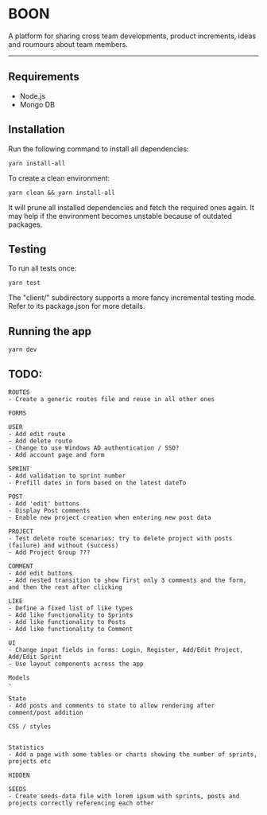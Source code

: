 # BOON

A platform for sharing cross team developments, product increments, ideas and roumours about team members.

---

## Requirements

-   Node.js
-   Mongo DB

## Installation

Run the following command to install all dependencies:

```
yarn install-all
```

To create a clean environment:

```
yarn clean && yarn install-all
```

It will prune all installed dependencies and fetch the required ones again.
It may help if the environment becomes unstable because of outdated packages.

## Testing

To run all tests once:

```
yarn test
```

The "client/" subdirectory supports a more fancy incremental testing mode.
Refer to its package.json for more details.

## Running the app

```
yarn dev
```

## TODO:

```
ROUTES
- Create a generic routes file and reuse in all other ones

```

```
FORMS

```

```
USER
- Add edit route
- Add delete route
- Change to use Windows AD authentication / SSO?
- Add account page and form

```

```
SPRINT
- Add validation to sprint number
- Prefill dates in form based on the latest dateTo

```

```
POST
- Add 'edit' buttons
- Display Post comments
- Enable new project creation when entering new post data

```

```
PROJECT
- Test delete route scenarios: try to delete project with posts (failure) and without (success)
- Add Project Group ???

```

```
COMMENT
- Add edit buttons
- Add nested transition to show first only 3 comments and the form, and then the rest after clicking

```

```
LIKE
- Define a fixed list of like types
- Add like functionality to Sprints
- Add like functionality to Posts
- Add like functionality to Comment

```

```
UI
- Change input fields in forms: Login, Register, Add/Edit Project, Add/Edit Sprint
- Use layout components across the app

```

```
Models
-

```

```
State
- Add posts and comments to state to allow rendering after comment/post addition

```

```
CSS / styles


```

```
Statistics
- Add a page with some tables or charts showing the number of sprints, projects etc

```

```
HIDDEN

```

```
SEEDS
- Create seeds-data file with lorem ipsum with sprints, posts and projects correctly referencing each other

```
